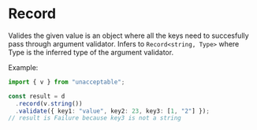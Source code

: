 # Record

Valides the given value is an object where all the keys need to succesfully pass through argument validator.
Infers to `Record<string, Type>` where Type is the inferred type of the argument validator.

Example:

```ts
import { v } from "unacceptable";

const result = d
  .record(v.string())
  .validate({ key1: "value", key2: 23, key3: [1, "2"] });
// result is Failure because key3 is not a string
```
